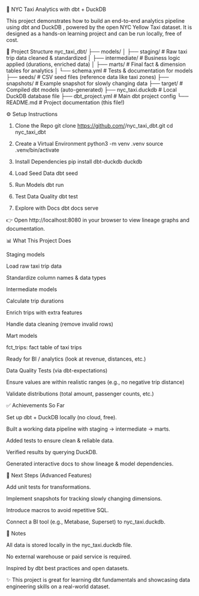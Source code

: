 🗽 NYC Taxi Analytics with dbt + DuckDB

This project demonstrates how to build an end-to-end analytics pipeline using dbt
 and DuckDB
, powered by the open NYC Yellow Taxi dataset.
It is designed as a hands-on learning project and can be run locally, free of cost.

📂 Project Structure
nyc_taxi_dbt/
├── models/
│   ├── staging/          # Raw taxi trip data cleaned & standardized
│   ├── intermediate/     # Business logic applied (durations, enriched data)
│   ├── marts/            # Final fact & dimension tables for analytics
│   └── schema.yml        # Tests & documentation for models
├── seeds/                # CSV seed files (reference data like taxi zones)
├── snapshots/            # Example snapshot for slowly changing data
├── target/               # Compiled dbt models (auto-generated)
├── nyc_taxi.duckdb       # Local DuckDB database file
├── dbt_project.yml       # Main dbt project config
└── README.md             # Project documentation (this file!)

⚙️ Setup Instructions
1. Clone the Repo
git clone https://github.com/<your-username>/nyc_taxi_dbt.git
cd nyc_taxi_dbt

2. Create a Virtual Environment
python3 -m venv .venv
source .venv/bin/activate

3. Install Dependencies
pip install dbt-duckdb duckdb

4. Load Seed Data
dbt seed

5. Run Models
dbt run

6. Test Data Quality
dbt test

7. Explore with Docs
dbt docs serve


👉 Open http://localhost:8080
 in your browser to view lineage graphs and documentation.

📊 What This Project Does

Staging models

Load raw taxi trip data

Standardize column names & data types

Intermediate models

Calculate trip durations

Enrich trips with extra features

Handle data cleaning (remove invalid rows)

Mart models

fct_trips: fact table of taxi trips

Ready for BI / analytics (look at revenue, distances, etc.)

Data Quality Tests (via dbt-expectations)

Ensure values are within realistic ranges (e.g., no negative trip distance)

Validate distributions (total amount, passenger counts, etc.)

✅ Achievements So Far

Set up dbt + DuckDB locally (no cloud, free).

Built a working data pipeline with staging → intermediate → marts.

Added tests to ensure clean & reliable data.

Verified results by querying DuckDB.

Generated interactive docs to show lineage & model dependencies.

🚀 Next Steps (Advanced Features)

Add unit tests for transformations.

Implement snapshots for tracking slowly changing dimensions.

Introduce macros to avoid repetitive SQL.

Connect a BI tool (e.g., Metabase, Superset) to nyc_taxi.duckdb.

📝 Notes

All data is stored locally in the nyc_taxi.duckdb file.

No external warehouse or paid service is required.

Inspired by dbt best practices and open datasets.

✨ This project is great for learning dbt fundamentals and showcasing data engineering skills on a real-world dataset.
